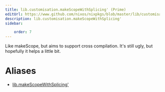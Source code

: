 ```yaml
---
title: lib.customisation.makeScopeWithSplicing' (Prime)
editUrl: https://www.github.com/nixos/nixpkgs/blob/master/lib/customisation.nix#L306C5
description: lib.customisation.makeScopeWithSplicing'
sidebar:

    order: 7
---
```


Like makeScope, but aims to support cross compilation. It's still ugly, but
hopefully it helps a little bit.


# Aliases

- [lib.makeScopeWithSplicing'](./reference/lib/lib-makeScopeWithSplicing' (Prime))



